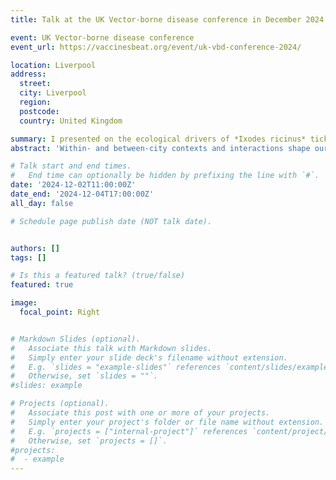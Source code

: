 ```yaml
---
title: Talk at the UK Vector-borne disease conference in December 2024 

event: UK Vector-borne disease conference
event_url: https://vaccinesbeat.org/event/uk-vbd-conference-2024/

location: Liverpool
address:
  street: 
  city: Liverpool
  region: 
  postcode: 
  country: United Kingdom

summary: I presented on the ecological drivers of *Ixodes ricinus* ticks in urban greenspaces in the UK at the UKVD conference in December 2024
abstract: 'Within- and between-city contexts and interactions shape our experiences of city life. However, a gap in understanding is how the wider landscape context of cities and interactions with hinterlands influence urban ecology and health hazards. Using a meta-ecosystem framework, we fill this gap for the tick-borne Lyme disease ecological system by comparing tick and Lyme disease hazards of urban and hinterland sites for 16 UK cities. We discover that the hazards of ticks and Lyme disease of urban greenspaces are two- and three-fold lower than of hinterland woodlands. Crucially, urban tick and Lyme disease hazards are shaped by tick abundance and land cover of hinterlands, but not of cities themselves. This highlights how rural-urban interactions form meta-ecosystems and urban eco-epidemiology and public health risk can depend more on the surrounding landscape than within-city landcover. We therefore need to consider interacting factors outside cities to better understand the drivers of urban ecological processes and mitigate disease risk.'

# Talk start and end times.
#   End time can optionally be hidden by prefixing the line with `#`.
date: '2024-12-02T11:00:00Z'
date_end: '2024-12-04T17:00:00Z'
all_day: false

# Schedule page publish date (NOT talk date).


authors: []
tags: []

# Is this a featured talk? (true/false)
featured: true

image:
  focal_point: Right


# Markdown Slides (optional).
#   Associate this talk with Markdown slides.
#   Simply enter your slide deck's filename without extension.
#   E.g. `slides = "example-slides"` references `content/slides/example-slides.md`.
#   Otherwise, set `slides = ""`.
#slides: example

# Projects (optional).
#   Associate this post with one or more of your projects.
#   Simply enter your project's folder or file name without extension.
#   E.g. `projects = ["internal-project"]` references `content/project/deep-learning/index.md`.
#   Otherwise, set `projects = []`.
#projects:
#  - example
---
```


